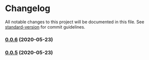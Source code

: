 # Changelog

All notable changes to this project will be documented in this file. See [standard-version](https://github.com/conventional-changelog/standard-version) for commit guidelines.

### [0.0.6](https://github.com/Liquid-JS/extractor/compare/v0.0.5...v0.0.6) (2020-05-23)

### [0.0.5](https://github.com/Liquid-JS/extractor/compare/v0.0.4...v0.0.5) (2020-05-23)
